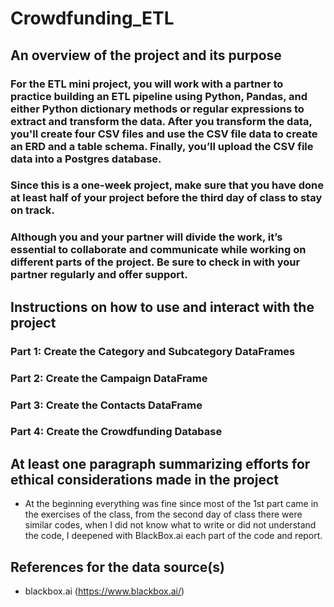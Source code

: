 # Crowdfunding_ETL

## An overview of the project and its purpose
### For the ETL mini project, you will work with a partner to practice building an ETL pipeline using Python, Pandas, and either Python dictionary methods or regular expressions to extract and transform the data. After you transform the data, you'll create four CSV files and use the CSV file data to create an ERD and a table schema. Finally, you’ll upload the CSV file data into a Postgres database.
### Since this is a one-week project, make sure that you have done at least half of your project before the third day of class to stay on track.
### Although you and your partner will divide the work, it’s essential to collaborate and communicate while working on different parts of the project. Be sure to check in with your partner regularly and offer support.

## Instructions on how to use and interact with the project
### Part 1: Create the Category and Subcategory DataFrames
### Part 2: Create the Campaign DataFrame
### Part 3: Create the Contacts DataFrame
### Part 4: Create the Crowdfunding Database
  
## At least one paragraph summarizing efforts for ethical considerations made in the project
- At the beginning everything was fine since most of the 1st part came in the exercises of the class, from the second day of class there were similar codes, when I did not know what to write or did not understand the code, I deepened with BlackBox.ai each part of the code and report.

## References for the data source(s)
- blackbox.ai (https://www.blackbox.ai/)
